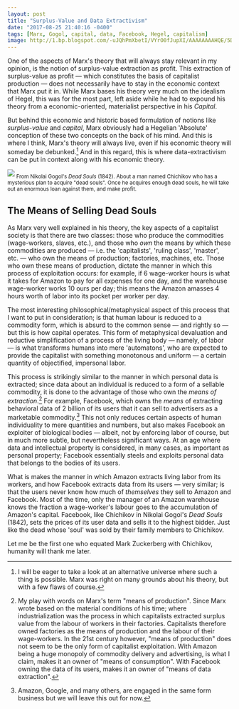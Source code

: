 ```yaml
---
layout: post
title: "Surplus-Value and Data Extractivism"
date: "2017-08-25 21:40:16 -0400"
tags: [Marx, Gogol, capital, data, Facebook, Hegel, capitalism]
image: http://1.bp.blogspot.com/-uJQhPmXbetI/VYrO0fJupXI/AAAAAAAAHQE/5DneCoyhzfg/s1600/chiinovniki-goroda-NN-Hudozhnik-A-Laptev.jpg
---
```


One of the aspects of Marx's theory that will always stay relevant in my opinion, is the notion of surplus-value extraction as profit. This extraction of surplus-value as profit — which constitutes the basis of capitalist production — does not necessarily have to stay in the economic context that Marx put it in. While Marx bases his theory very much on the idealism of Hegel, this was for the most part, left aside while he had to expound his theory from a economic-oriented, materialist perspective in his *Capital*.

But behind this economic and historic based formulation of notions like *surplus-value* and *capital*, Marx obviously had a Hegelian 'Absolute' conception of these two concepts on the back of his mind. And this is where I think, Marx's theory will always live, even if his economic theory will someday be debunked.[^1] And in this regard, this is where data-extractivism can be put in context along with his economic theory.

![](http://1.bp.blogspot.com/-uJQhPmXbetI/VYrO0fJupXI/AAAAAAAAHQE/5DneCoyhzfg/s1600/chiinovniki-goroda-NN-Hudozhnik-A-Laptev.jpg)
<sub> From Nikolai Gogol's *Dead Souls* (1842). About a man named Chichikov who has a mysterious plan to acquire "dead souls". Once he acquires enough dead souls, he will take out an enormous loan against them, and make profit.</sub>

## The Means of Selling Dead Souls

As Marx very well explained in his theory, the key aspects of a capitalist society is that there are two classes: those who produce the commodities (wage-workers, slaves, etc.), and those who *own* the means by which these commodities are produced — i.e. the 'capitalists', 'ruling class', 'master', etc.  — who own the means of production; factories, machines, etc. Those who own these means of production, dictate the manner in which this process of exploitation occurs: for example, if 6 wage-worker hours is what it takes for Amazon to pay for all expenses for one day, and the warehouse wage-worker works 10 ours per day; this means the Amazon amasses 4 hours worth of labor into its pocket per worker per day.

The most interesting philosophical/metaphysical aspect of this process that I want to put in consideration; is that human labour is reduced to a commodity form, which is absurd to the common sense — and rightly so — but this is how capital operates. This form of metaphysical devaluation and reductive simplification of a process of the living body — namely, of labor — is what transforms humans into mere 'automatons', who are expected to provide the capitalist with something monotonous and uniform — a certain quantity of objectified, impersonal labor.

This process is strikingly similar to the manner in which personal data is extracted; since data about an individual is reduced to a form of a sellable commodity, it is done to the advantage of those who own the *means of extraction*.[^3] For example, Facebook, which owns the _means_ of extracting behavioral data of 2 billion of its users that it can sell to advertisers as a marketable commodity.[^2] This not only reduces certain aspects of human individuality to mere quantities and numbers, but also makes Facebook an exploiter of biological bodies — albeit, not by enforcing labor of course, but in much more subtle, but nevertheless significant ways. At an age where data and intellectual property is considered, in many cases, as important as personal property; Facebook essentially steels and exploits personal data that belongs to the bodies of its users.

What is makes the manner in which Amazon extracts living labor from its workers, and how Facebook extracts data from its users — very similar; is that the users never know how much of *themselves* they sell to Amazon and Facebook. Most of the time, only the manager of an Amazon warehouse knows the fraction a wage-worker's labour goes to the accumulation of Amazon's capital. Facebook, like  Chichikov in Nikolai Gogol's *Dead Souls* (1842), sets the prices of its user data and sells it to the highest bidder. Just like the dead whose 'soul' was sold by their family members to Chichikov.

Let me be the first one who equated Mark Zuckerberg with Chichikov, humanity will thank me later.

[^1]: I will be eager to take a look at an alternative universe where such a thing is possible. Marx was right on many grounds about his theory, but with a few flaws of course.

[^2]: Amazon, Google, and many others, are engaged in the same form business but we will leave this out for now.

[^3]: My play with words on Marx's term "means of production". Since Marx wrote based on the material conditions of his time; where industrialization was the process in which capitalists extracted surplus value from the labour of workers in their factories. Capitalists therefore owned factories as the means of production and the labour of their wage-workers. In the 21st century however, "means of production" does not seem to be the only form of capitalist exploitation. With Amazon being a huge monopoly of commodity delivery and advertising, is what I claim, makes it an owner of "means of consumption". With Facebook owning the data of its users, makes it an owner of "means of data extraction".
